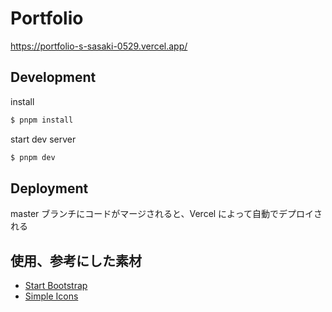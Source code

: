 # Portfolio

https://portfolio-s-sasaki-0529.vercel.app/

## Development

install

```bash
$ pnpm install
```

start dev server

```bash
$ pnpm dev
```

## Deployment

master ブランチにコードがマージされると、Vercel によって自動でデプロイされる

## 使用、参考にした素材

- [Start Bootstrap](https://startbootstrap.com/)
- [Simple Icons](https://simpleicons.org/)
